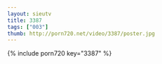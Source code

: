 ```yaml
--- 
layout: sieutv
title: 3387
tags: ["003"]
thumb: http://porn720.net/video/3387/poster.jpg
---
```

{% include porn720 key="3387" %} 
